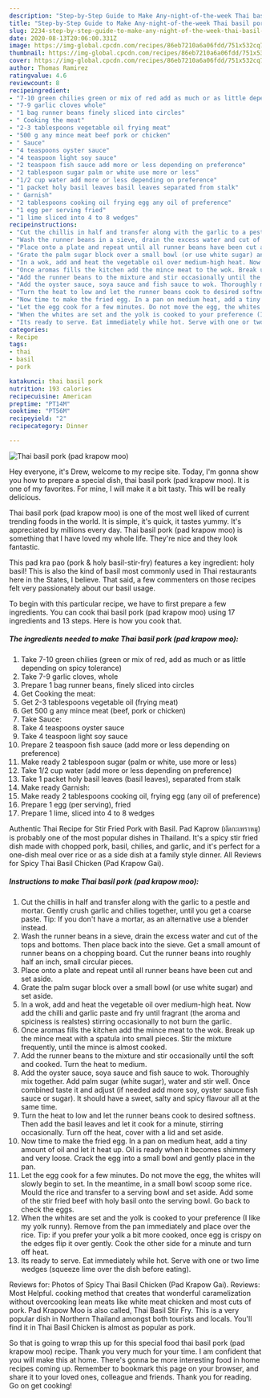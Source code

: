 ```yaml
---
description: "Step-by-Step Guide to Make Any-night-of-the-week Thai basil pork (pad krapow moo)"
title: "Step-by-Step Guide to Make Any-night-of-the-week Thai basil pork (pad krapow moo)"
slug: 2234-step-by-step-guide-to-make-any-night-of-the-week-thai-basil-pork-pad-krapow-moo
date: 2020-08-13T20:06:00.331Z
image: https://img-global.cpcdn.com/recipes/86eb7210a6a06fdd/751x532cq70/thai-basil-pork-pad-krapow-moo-recipe-main-photo.jpg
thumbnail: https://img-global.cpcdn.com/recipes/86eb7210a6a06fdd/751x532cq70/thai-basil-pork-pad-krapow-moo-recipe-main-photo.jpg
cover: https://img-global.cpcdn.com/recipes/86eb7210a6a06fdd/751x532cq70/thai-basil-pork-pad-krapow-moo-recipe-main-photo.jpg
author: Thomas Ramirez
ratingvalue: 4.6
reviewcount: 8
recipeingredient:
- "7-10 green chilies green or mix of red add as much or as little depending on spicy tolerance"
- "7-9 garlic cloves whole"
- "1 bag runner beans finely sliced into circles"
- " Cooking the meat"
- "2-3 tablespoons vegetable oil frying meat"
- "500 g any mince meat beef pork or chicken"
- " Sauce"
- "4 teaspoons oyster sauce"
- "4 teaspoon light soy sauce"
- "2 teaspoon fish sauce add more or less depending on preference"
- "2 tablespoon sugar palm or white use more or less"
- "1/2 cup water add more or less depending on preference"
- "1 packet holy basil leaves basil leaves separated from stalk"
- " Garnish"
- "2 tablespoons cooking oil frying egg any oil of preference"
- "1 egg per serving fried"
- "1 lime sliced into 4 to 8 wedges"
recipeinstructions:
- "Cut the chillis in half and transfer along with the garlic to a pestle and mortar. Gently crush garlic and chilies together, until you get a coarse paste. Tip: If you don&#39;t have a mortar, as an alternative use a blender instead."
- "Wash the runner beans in a sieve, drain the excess water and cut of the tops and bottoms. Then place back into the sieve. Get a small amount of runner beans on a chopping board. Cut the runner beans into roughly half an inch, small circular pieces."
- "Place onto a plate and repeat until all runner beans have been cut and set aside."
- "Grate the palm sugar block over a small bowl (or use white sugar) and set aside."
- "In a wok, add and heat the vegetable oil over medium-high heat. Now add the chilli and garlic paste and fry until fragrant (the aroma and spiciness is realstes) stirring occasionally to not burn the garlic."
- "Once aromas fills the kitchen add the mince meat to the wok. Break up the mince meat with a spatula into small pieces. Stir the mixture frequently, until the mince is almost cooked."
- "Add the runner beans to the mixture and stir occasionally until the soft and cooked. Turn the heat to medium."
- "Add the oyster sauce, soya sauce and fish sauce to wok. Thoroughly mix together. Add palm sugar (white sugar), water and stir well. Once combined taste it and adjust (if needed add more soy, oyster sauce fish sauce or sugar). It should have a sweet, salty and spicy flavour all at the same time."
- "Turn the heat to low and let the runner beans cook to desired softness. Then add the basil leaves and let it cook for a minute, stirring occasionally. Turn off the heat, cover with a lid and set aside."
- "Now time to make the fried egg. In a pan on medium heat, add a tiny amount of oil and let it heat up. Oil is ready when it becomes shimmery and very loose. Crack the egg into a small bowl and gently place in the pan."
- "Let the egg cook for a few minutes. Do not move the egg, the whites will slowly begin to set. In the meantime, in a small bowl scoop some rice. Mould the rice and transfer to a serving bowl and set aside. Add some of the stir fried beef with holy basil onto the serving bowl. Go back to check the eggs."
- "When the whites are set and the yolk is cooked to your preference (I like my yolk runny). Remove from the pan immediately and place over the rice. Tip: if you prefer your yolk a bit more cooked, once egg is crispy on the edges flip it over gently. Cook the other side for a minute and turn off heat."
- "Its ready to serve. Eat immediately while hot. Serve with one or two lime wedges (squeeze lime over the dish before eating)."
categories:
- Recipe
tags:
- thai
- basil
- pork

katakunci: thai basil pork 
nutrition: 193 calories
recipecuisine: American
preptime: "PT14M"
cooktime: "PT56M"
recipeyield: "2"
recipecategory: Dinner

---
```



![Thai basil pork (pad krapow moo)](https://img-global.cpcdn.com/recipes/86eb7210a6a06fdd/751x532cq70/thai-basil-pork-pad-krapow-moo-recipe-main-photo.jpg)

Hey everyone, it's Drew, welcome to my recipe site. Today, I'm gonna show you how to prepare a special dish, thai basil pork (pad krapow moo). It is one of my favorites. For mine, I will make it a bit tasty. This will be really delicious.

Thai basil pork (pad krapow moo) is one of the most well liked of current trending foods in the world. It is simple, it's quick, it tastes yummy. It's appreciated by millions every day. Thai basil pork (pad krapow moo) is something that I have loved my whole life. They're nice and they look fantastic.

This pad kra pao (pork &amp; holy basil-stir-fry) features a key ingredient: holy basil! This is also the kind of basil most commonly used in Thai restaurants here in the States, I believe. That said, a few commenters on those recipes felt very passionately about our basil usage.


To begin with this particular recipe, we have to first prepare a few ingredients. You can cook thai basil pork (pad krapow moo) using 17 ingredients and 13 steps. Here is how you cook that.

<!--inarticleads1-->

##### The ingredients needed to make Thai basil pork (pad krapow moo):

1. Take 7-10 green chilies (green or mix of red, add as much or as little depending on spicy tolerance)
1. Take 7-9 garlic cloves, whole
1. Prepare 1 bag runner beans, finely sliced into circles
1. Get  Cooking the meat:
1. Get 2-3 tablespoons vegetable oil (frying meat)
1. Get 500 g any mince meat (beef, pork or chicken)
1. Take  Sauce:
1. Take 4 teaspoons oyster sauce
1. Take 4 teaspoon light soy sauce
1. Prepare 2 teaspoon fish sauce (add more or less depending on preference)
1. Make ready 2 tablespoon sugar (palm or white, use more or less)
1. Take 1/2 cup water (add more or less depending on preference)
1. Take 1 packet holy basil leaves (basil leaves), separated from stalk
1. Make ready  Garnish:
1. Make ready 2 tablespoons cooking oil, frying egg (any oil of preference)
1. Prepare 1 egg (per serving), fried
1. Prepare 1 lime, sliced into 4 to 8 wedges


Authentic Thai Recipe for Stir Fried Pork with Basil. Pad Kaprow (ผัดกะเพราหมู) is probably one of the most popular dishes in Thailand. It&#39;s a spicy stir fried dish made with chopped pork, basil, chilies, and garlic, and it&#39;s perfect for a one-dish meal over rice or as a side dish at a family style dinner. All Reviews for Spicy Thai Basil Chicken (Pad Krapow Gai). 

<!--inarticleads2-->

##### Instructions to make Thai basil pork (pad krapow moo):

1. Cut the chillis in half and transfer along with the garlic to a pestle and mortar. Gently crush garlic and chilies together, until you get a coarse paste. Tip: If you don&#39;t have a mortar, as an alternative use a blender instead.
1. Wash the runner beans in a sieve, drain the excess water and cut of the tops and bottoms. Then place back into the sieve. Get a small amount of runner beans on a chopping board. Cut the runner beans into roughly half an inch, small circular pieces.
1. Place onto a plate and repeat until all runner beans have been cut and set aside.
1. Grate the palm sugar block over a small bowl (or use white sugar) and set aside.
1. In a wok, add and heat the vegetable oil over medium-high heat. Now add the chilli and garlic paste and fry until fragrant (the aroma and spiciness is realstes) stirring occasionally to not burn the garlic.
1. Once aromas fills the kitchen add the mince meat to the wok. Break up the mince meat with a spatula into small pieces. Stir the mixture frequently, until the mince is almost cooked.
1. Add the runner beans to the mixture and stir occasionally until the soft and cooked. Turn the heat to medium.
1. Add the oyster sauce, soya sauce and fish sauce to wok. Thoroughly mix together. Add palm sugar (white sugar), water and stir well. Once combined taste it and adjust (if needed add more soy, oyster sauce fish sauce or sugar). It should have a sweet, salty and spicy flavour all at the same time.
1. Turn the heat to low and let the runner beans cook to desired softness. Then add the basil leaves and let it cook for a minute, stirring occasionally. Turn off the heat, cover with a lid and set aside.
1. Now time to make the fried egg. In a pan on medium heat, add a tiny amount of oil and let it heat up. Oil is ready when it becomes shimmery and very loose. Crack the egg into a small bowl and gently place in the pan.
1. Let the egg cook for a few minutes. Do not move the egg, the whites will slowly begin to set. In the meantime, in a small bowl scoop some rice. Mould the rice and transfer to a serving bowl and set aside. Add some of the stir fried beef with holy basil onto the serving bowl. Go back to check the eggs.
1. When the whites are set and the yolk is cooked to your preference (I like my yolk runny). Remove from the pan immediately and place over the rice. Tip: if you prefer your yolk a bit more cooked, once egg is crispy on the edges flip it over gently. Cook the other side for a minute and turn off heat.
1. Its ready to serve. Eat immediately while hot. Serve with one or two lime wedges (squeeze lime over the dish before eating).


Reviews for: Photos of Spicy Thai Basil Chicken (Pad Krapow Gai). Reviews: Most Helpful. cooking method that creates that wonderful caramelization without overcooking lean meats like white meat chicken and most cuts of pork. Pad Krapow Moo is also called, Thai Basil Stir Fry. This is a very popular dish in Northern Thailand amongst both tourists and locals. You&#39;ll find it in Thai Basil Chicken is almost as popular as pork. 

So that is going to wrap this up for this special food thai basil pork (pad krapow moo) recipe. Thank you very much for your time. I am confident that you will make this at home. There's gonna be more interesting food in home recipes coming up. Remember to bookmark this page on your browser, and share it to your loved ones, colleague and friends. Thank you for reading. Go on get cooking!
